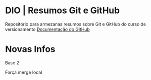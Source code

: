 # DIO | Resumos Git e GitHub

Repositório para armezanas resumos sobre Git e GitHub do curso de versionamento
[Documentação do GitHub](https://docs.github.com/get-started)

# Novas Infos

Base 2

Força merge local